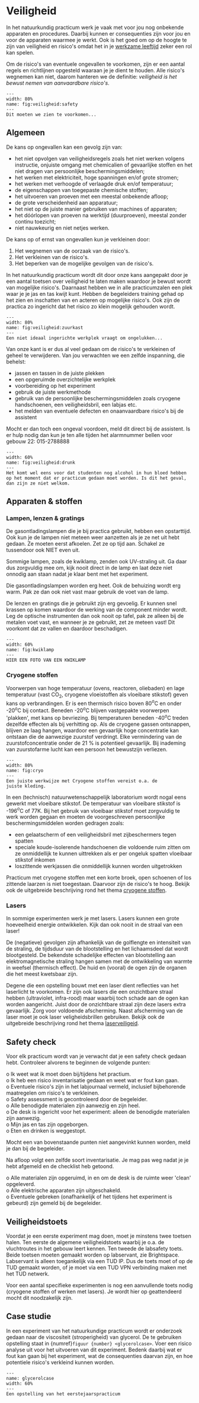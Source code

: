 # Veiligheid

In het natuurkundig practicum werk je vaak met voor jou nog onbekende apparaten en procedures. Daarbij kunnen er  consequenties zijn voor jou en voor de apparaten waarmee je werkt. Ook is het goed om op de hoogte te zijn van veiligheid en risico's omdat het in je [werkzame leeftijd](https://nos.nl/artikel/2497358-openbaar-ministerie-eist-weer-miljoenenboete-van-limburgs-chemiebedrijf) zeker een rol kan spelen.

Om de risico's van eventuele ongevallen te voorkomen, zijn er een aantal regels en richtlijnen opgesteld waaraan je je dient te houden. Alle risico's wegnemen kan niet, daarom hanteren we de definitie: *veiligheid is het bewust nemen van aanvaardbare risico's*.

```{figure} Figures/safety/safety.jpg
---
width: 80%
name: fig:veiligheid:safety
---
Dit moeten we zien te voorkomen...
```

## Algemeen

De kans op ongevallen kan een gevolg zijn van:
-   het niet opvolgen van veiligheidsregels zoals het niet werken volgens instructie, onjuiste omgang met chemicalien of gevaarlijke stoffen en het niet dragen van persoonlijke beschermingsmiddelen;
-   het werken met elektriciteit, hoge spanningen en/of grote stromen;
-   het werken met verhoogde of verlaagde druk en/of temperatuur;
-   de eigenschappen van toegepaste chemische stoffen;
-   het uitvoeren van proeven met een meestal onbekende afloop;
-   de grote verscheidenheid aan apparatuur;
-   het niet op de juiste manier gebruiken van machines of apparaten;
-   het dóórlopen van proeven na werktijd (duurproeven), meestal zonder continu toezicht;
-   niet nauwkeurig en niet netjes werken.

De kans op of ernst van ongevallen kun je verkleinen door:
1.  Het wegnemen van de oorzaak van de risico's.
2.  Het verkleinen van de risico's.
3.  Het beperken van de mogelijke gevolgen van de risico's.

In het natuurkundig practicum wordt dit door onze kans aangepakt door je een aantal toetsen over veiligheid te laten maken waardoor je bewust wordt van mogelijke risico's. Daarnaast hebben we in alle practicumzalen een plek waar je je jas en tas kwijt kunt. Hebben de begeleiders training gehad op het zien en inschatten van en acteren op mogelijke risico's. Ook zijn de practica zo ingericht dat het risico zo klein mogelijk gehouden wordt.

```{figure} Figures/safety/zuurkast.JPG
---
width: 80%
name: fig:veiligheid:zuurkast
---
Een niet ideaal ingerichte werkplek vraagt om ongelukken...
```
Van onze kant is er dus al veel gedaan om de risico's te verkleinen of geheel te verwijderen. Van jou verwachten we een zelfde inspanning, die behelst:
-   jassen en tassen in de juiste plekken
-   een opgeruimde overzichtelijke werkplek
-   voorbereiding op het experiment
-   gebruik de juiste werkmethode
-   gebruik van de persoonlijke beschermingsmiddelen zoals cryogene handschoenen, een veiligheidsbril, een labjas etc.
-   het melden van eventuele defecten en onaanvaardbare risico's bij de assistent

Mocht er dan toch een ongeval voordoen, meld dit direct bij de assistent. Is er hulp nodig dan kun je ten alle tijden het alarmnummer bellen voor gebouw 22: 015-2788888

```{figure} Figures/safety/drunklab3.jpg
---
width: 60%
name: fig:veiligheid:drunk
---
Het komt wel eens voor dat studenten nog alcohol in hun bloed hebben op het moment dat er practicum gedaan moet worden. Is dit het geval, dan zijn ze niet welkom.
```

## Apparaten & stoffen

### Lampen, lenzen & gratings

De gasontladingslampen die je bij practica gebruikt, hebben een opstarttijd. Ook kun je de lampen niet meteen weer aanzetten als je ze net uit hebt gedaan. Ze moeten eerst afkoelen. Zet ze op tijd aan. Schakel ze tussendoor ook NIET even uit.

Sommige lampen, zoals de kwiklamp, zenden ook UV-straling uit. Ga daar dus zorgvuldig mee om, kijk nooit direct in de lamp en laat deze niet onnodig aan staan nadat je klaar bent met het experiment.

Die gasontladingslampen worden erg heet. Ook de behuizing wordt erg warm. Pak ze dan ook niet vast maar gebruik de voet van de lamp.

De lenzen en gratings die je gebruikt zijn erg gevoelig. Er kunnen snel krassen op komen waardoor de werking van de component minder wordt. Leg de optische instrumenten dan ook nooit op tafel, pak ze alleen bij de metalen voet vast, en wanneer je ze gebruikt, zet ze meteen vast! Dit voorkomt dat ze vallen en daardoor beschadigen.

```{figure} Figures/safety/drunklab3.jpg
---
width: 60%
name: fig:kwiklamp
---
HIER EEN FOTO VAN EEN KWIKLAMP
```


### Cryogene stoffen

Voorwerpen van hoge temperatuur (ovens, reactoren, oliebaden) en lage temperatuur (vast CO$_2$, cryogene vloeistoffen als vloeibare stikstof) geven kans op verbrandingen. Er is een thermisch risico boven 80$^o$C en onder -20$^o$C bij contact. Beneden -20$^o$C blijven vastgepakte voorwerpen 'plakken', met kans op bevriezing. Bij temperaturen beneden -40$^o$C treden dezelfde effecten als bij verhitting op. Als de cryogene gassen ontsnappen, blijven ze laag hangen, waardoor een gevaarlijk hoge concentratie kan ontstaan die de aanwezige zuurstof verdringt. Elke vermindering van de zuurstofconcentratie onder de 21 % is potentieel gevaarlijk. Bij inademing van zuurstofarme lucht kan een persoon het bewustzijn verliezen.

```{figure} Figures/safety/cryo.jpg
---
width: 80%
name: fig:cryo
---
Een juiste werkwijze met Cryogene stoffen vereist o.a. de
juiste kleding.
```

In een (technisch) natuurwetenschappelijk laboratorium wordt nogal eens gewerkt met vloeibare stikstof. De temperatuur van vloeibare stikstof is -196$^o$C of 77K. Bij het gebruik van vloeibaar stikstof moet zorgvuldig te werk worden gegaan en moeten de voorgeschreven persoonlijke beschermingsmiddelen worden gedragen zoals:
-   een gelaatscherm of een veiligheidsbril met zijbeschermers tegen spatten
-   speciale koude-isolerende handschoenen die voldoende ruim zitten om ze onmiddellijk te kunnen uittrekken als er per ongeluk spatten vloeibaar stikstof inkomen
-   loszittende werkjassen die onmiddellijk kunnen worden uitgetrokken

Practicum met cryogene stoffen met een korte broek, open schoenen of los zittende laarzen is niet toegestaan. Daarvoor zijn de risico's te hoog. Bekijk ook de uitgebreide beschrijving rond het thema [cryogene stoffen](Cryogenes.md).

### Lasers

In sommige experimenten werk je met lasers. Lasers kunnen een grote hoeveelheid energie ontwikkelen. Kijk dan ook nooit in de straal van een laser!

De (negatieve) gevolgen zijn afhankelijk van de golflengte en intensiteit van de straling, de tijdsduur van de blootstelling en het lichaamsdeel dat wordt blootgesteld. De bekendste schadelijke effecten van blootstelling aan elektromagnetische straling hangen samen met de ontwikkeling van warmte in weefsel (thermisch effect). De huid en (vooral) de ogen zijn de organen die het meest kwetsbaar zijn.

Degene die een opstelling bouwt met een laser dient reflecties van het laserlicht te voorkomen. Er zijn ook lasers die een onzichtbare straal hebben (ultraviolet, infra-rood) maar waarbij toch schade aan de ogen kan worden aangericht. Juist door de onzichtbare straal zijn deze lasers extra gevaarlijk. Zorg voor voldoende afscherming. Naast afscherming van de laser moet je ook laser veligheidsbrillen gebruiken. Bekijk ook de uitgebreide beschrijving rond het thema [laserveiligeid](Lasersafety.md).

## Safety check

Voor elk practicum wordt van je verwacht dat je een safety check gedaan hebt. Controleer alvorens te beginnen de volgende punten:

o Ik weet wat ik moet doen bij/tijdens het practium.\
o Ik heb een risico inventarisatie gedaan en weet wat er fout kan gaan.\
o Eventuele risico's zijn in het labjournaal vermeld, inclusief bijbehorende maatregelen om risico's te verkleinen.\
o Safety assessment is gecontroleerd door de begeleider.\
o Alle benodigde materialen zijn aanwezig en zijn heel.\
o De desk is ingericht voor het experiment: alleen de benodigde materialen zijn aanwezig.\
o Mijn jas en tas zijn opgeborgen.\
o Eten en drinken is weggestopt.

Mocht een van bovenstaande punten niet aangevinkt kunnen worden, meld je dan bij de begeleider.

Na afloop volgt een zelfde soort inventarisatie. Je mag pas weg nadat je je hebt afgemeld en de checklist heb getoond.

o Alle materialen zijn opgeruimd, in en om de desk is de ruimte weer 'clean' opgeleverd.\
o Alle elektrische apparaten zijn uitgeschakeld.\
o Eventuele gebreken (onafhankelijk of het tijdens het experiment is gebeurd) zijn gemeld bij de begeleider.

## Veiligheidstoets

Voordat je een eerste experiment mag doen, moet je minstens twee toetsen halen. Ten eerste de algemene veiligheidstoets waarbij je o.a. de vluchtroutes in het gebouw leert kennen. Ten tweede de labsafety toets. Beide toetsen moeten gemaakt worden op labservant, zie Brightspace. Labservant is alleen toegankelijk via een TUD IP. Dus de toets moet of op de TUD gemaakt worden, of je moet via een TUD VPN verbinding maken
met het TUD netwerk.

Voor een aantal specifieke experimenten is nog een aanvullende toets nodig (cryogene stoffen of werken met lasers). Je wordt hier op geattendeerd mocht dit noodzakelijk zijn.

## Case studie
In een experiment van het natuurkundige practicum wordt er onderzoek gedaan naar de viscositeit (stroperigheid) van glycerol. De te gebruiken opstelling staat in {numref}`figuur {number} <glycerolcase>`. Voer een risico analyse uit voor het uitvoeren van dit experiment. Bedenk daarbij wat er fout kan gaan bij het experiment, wat de consequenties daarvan zijn, en hoe potentiele risico's verkleind kunnen worden.

```{figure} Figures/safety/glycerolcase.png
---
name: glycerolcase
width: 60%
---
Een opstelling van het eerstejaarspracticum
```
